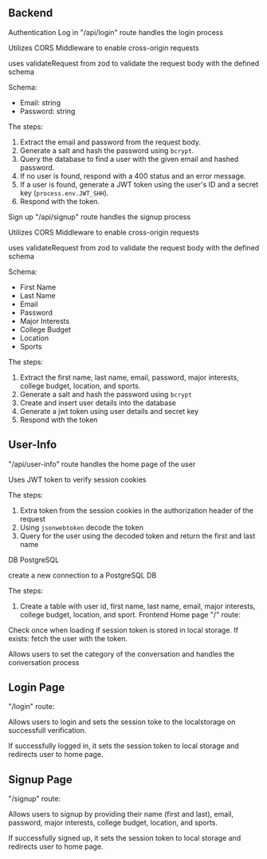## Backend
Authentication
Log in
"/api/login" route handles the login process

Utilizes CORS Middleware to enable cross-origin requests

uses validateRequest from zod to validate the request body with the defined schema 


Schema:
 - Email: string
 - Password: string


The steps:

1. Extract the email and password from the request body.
2. Generate a salt and hash the password using `bcrypt`.
3. Query the database to find a user with the given email and hashed password.
4. If no user is found, respond with a 400 status and an error message.
5. If a user is found, generate a JWT token using the user's ID and a secret key (`process.env.JWT_SHH`).
6. Respond with the token.


Sign up
"/api/signup" route handles the signup process


Utilizes CORS Middleware to enable cross-origin requests

uses validateRequest from zod to validate the request body with the defined schema 

Schema:
- First Name
- Last Name
- Email
- Password
- Major Interests
- College Budget
- Location
- Sports

The steps:
1. Extract the first name, last name, email, password, major interests, college budget, location, and sports.
2. Generate a salt and hash the password using `bcrypt`
3. Create and insert user details into the database 
4. Generate a jwt token using user details and secret key
5. Respond with the token


## User-Info
"/api/user-info" route handles the home page of the user

Uses JWT token to verify session cookies 

The steps:
1. Extra token from the session cookies in the authorization header of the request
2. Using `jsonwebtoken` decode the token
3. Query for the user using the decoded token and return the first and last name


DB
PostgreSQL

create a new connection to a PostgreSQL DB

The steps:
1. Create a table with user id, first name, last name, email, major interests, college budget, location, and sport.
Frontend
Home page
"/" route:


Check once when loading if session token is stored in local storage. 
If exists: fetch the user with the token.

Allows users to set the category of the conversation and handles the conversation process


## Login Page
"/login" route:

Allows users to login and sets the session toke to the localstorage on successfull verification.

If successfully logged in, it sets the session token to local storage and redirects user to home page.


## Signup Page
"/signup" route:

Allows users to signup by providing their name (first and last), email, password, major interests, college budget, location, and sports.

If successfully signed up, it sets the session token to local storage and redirects user to home page.
